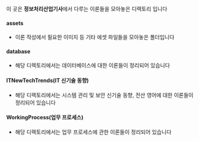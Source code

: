 이 곳은 **정보처리산업기사**에서 다루는 이론들을 모아놓은 디렉토리 입니다

#### assets
- 이론 작성에서 필요한 이미지 등 기타 에셋 파일들을 모아놓은 폴더입니다

#### database
- 해당 디렉토리에서는 데이터베이스에 대한 이론들이 정리되어 있습니다

#### ITNewTechTrends(IT 신기술 동향)
- 해당 디렉토리에서는 시스템 관리 및 보안 신기술 동향, 전산 영어에 대한 이론들이 정리되어 있습니다

#### WorkingProcess(업무 프로세스)
- 해당 디렉토리에서는 업무 프로세스에 관한 이론들이 정리되어 있습니다